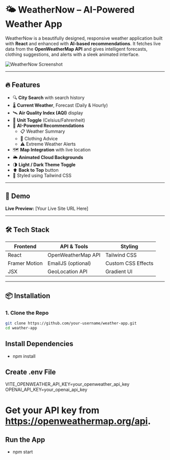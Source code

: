 # 🌤️ WeatherNow – AI-Powered Weather App

WeatherNow is a beautifully designed, responsive weather application built with **React** and enhanced with **AI-based recommendations**. It fetches live data from the **OpenWeatherMap API** and gives intelligent forecasts, clothing suggestions, and alerts with a sleek animated interface.

![WeatherNow Screenshot](./screenshot.png) <!-- Optional: Add an actual screenshot -->

---

## 🔥 Features

- 🔍 **City Search** with search history
- 🌡️ **Current Weather**, Forecast (Daily & Hourly)
- 🛰️ **Air Quality Index (AQI)** display
- 🧭 **Unit Toggle** (Celsius/Fahrenheit)
- 🧠 **AI-Powered Recommendations**
  - 📋 Weather Summary
  - 👕 Clothing Advice
  - ⚠️ Extreme Weather Alerts
- 🗺️ **Map Integration** with live location
- 🌥️ **Animated Cloud Backgrounds**
- 🌗 **Light / Dark Theme Toggle**
- ⬆️ **Back to Top** button
- 🎨 Styled using Tailwind CSS

---

## 🚀 Demo

**Live Preview:** [Your Live Site URL Here]

---

## 🛠️ Tech Stack

| Frontend   | API & Tools       | Styling       |
|------------|-------------------|---------------|
| React      | OpenWeatherMap API| Tailwind CSS  |
| Framer Motion | EmailJS (optional) | Custom CSS Effects |
| JSX        | GeoLocation API   | Gradient UI   |

---

## 📦 Installation

### 1. Clone the Repo

```bash
git clone https://github.com/your-username/weather-app.git
cd weather-app
```

## Install Dependencies
- npm install
  
## Create .env File

VITE_OPENWEATHER_API_KEY=your_openweather_api_key
OPENAI_API_KEY=your_openai_api_key

# Get your API key from https://openweathermap.org/api.

## Run the App
- npm start
